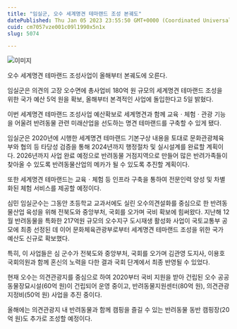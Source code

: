 ```yaml
---
title: "임실군, 오수 세계명견 테마랜드 조성 본궤도"
datePublished: Thu Jan 05 2023 23:55:50 GMT+0000 (Coordinated Universal Time)
cuid: cm7057vze001c09l1990x5n1x
slug: 5074

---
```



![이미지](https://cdn.hashnode.com/res/hashnode/image/upload/v1739257851083/6337ce72-6ab6-4fe6-a7de-a8b74f098432.jpeg)

오수 세계명견 테마랜드 조성사업이 올해부터 본궤도에 오른다.

임실군은 의견의 고장 오수면에 총사업비 180억 원 규모의 세계명견 테마랜드 조성을 위한 국가 예산 5억 원을 확보, 올해부터 본격적인 사업에 돌입한다고 5일 밝혔다.

이번 세계명견 테마랜드 조성사업 예산확보로 세계명견과 함께 교육ㆍ체험ㆍ관광 기능을 어울려 반려동물 관련 미래산업을 선도하는 명견 테마랜드를 구축할 수 있게 됐다.

임실군은 2020년에 시행한 세계명견 테마랜드 기본구상 내용을 토대로 문화관광체육부와 협의 등 타당성 검증을 통해 2024년까지 행정절차 및 실시설계를 완료할 계획이다. 2026년까지 사업 완료 예정으로 반려동물 거점지역으로 만들어 많은 반려가족들이 찾아올 수 있도록 반려동물산업의 메카가 될 수 있도록 추진할 계획이다.

또한 세계명견 테마랜드는 교육ㆍ체험 등 인프라 구축을 통하여 전문인력 양성 및 차별화된 체험 서비스를 제공할 예정이다.

심민 임실군수는 그동안 초등학교 교과서에도 실린 오수의견설화를 중심으로 한 반려동물산업 육성을 위해 전북도와 중앙부처, 국회를 오가며 국비 확보에 힘써왔다. 지난해 12월 반려동물을 특화한 217억원 규모의 오수지구 도시재생 활성화 사업이 국토교통부 공모에 최종 선정된 데 이어 문화체육관광부로부터 세계명견 테마랜드 조성을 위한 국가 예산도 신규로 확보했다.

특히, 이 사업들은 심 군수가 전북도와 중앙부처, 국회를 오가며 김관영 도지사, 이용호 국회의원과 함께 혼신의 노력을 다한 결과 국회 단계에서 최종 반영될 수 있었다.

현재 오수는 의견관광지를 중심으로 하여 2020부터 국비 지원을 받아 건립된 오수 공공 동물장묘시설(60억 원)이 건립되어 운영 중이고, 반려동물지원센터(80억 원), 의견관광지정비(50억 원) 사업을 추진 중이다.

올해에는 의견관광지 내 반려동물과 함께 캠핑을 즐길 수 있는 반려동물 동반 캠핑장(20억 원)도 추가로 조성할 예정이다.